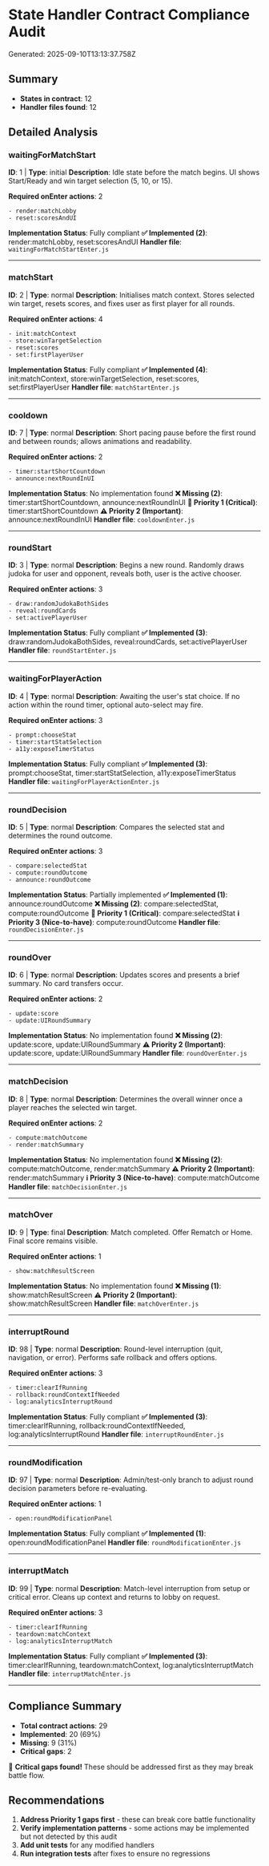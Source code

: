# State Handler Contract Compliance Audit
Generated: 2025-09-10T13:13:37.758Z

## Summary

- **States in contract**: 12
- **Handler files found**: 12

## Detailed Analysis

### waitingForMatchStart
**ID**: 1 | **Type**: initial
**Description**: Idle state before the match begins. UI shows Start/Ready and win target selection (5, 10, or 15).

**Required onEnter actions**: 2
```
- render:matchLobby
- reset:scoresAndUI
```

**Implementation Status**: Fully compliant
**✅ Implemented (2)**: render:matchLobby, reset:scoresAndUI
**Handler file**: `waitingForMatchStartEnter.js`

---

### matchStart
**ID**: 2 | **Type**: normal
**Description**: Initialises match context. Stores selected win target, resets scores, and fixes user as first player for all rounds.

**Required onEnter actions**: 4
```
- init:matchContext
- store:winTargetSelection
- reset:scores
- set:firstPlayerUser
```

**Implementation Status**: Fully compliant
**✅ Implemented (4)**: init:matchContext, store:winTargetSelection, reset:scores, set:firstPlayerUser
**Handler file**: `matchStartEnter.js`

---

### cooldown
**ID**: 7 | **Type**: normal
**Description**: Short pacing pause before the first round and between rounds; allows animations and readability.

**Required onEnter actions**: 2
```
- timer:startShortCountdown
- announce:nextRoundInUI
```

**Implementation Status**: No implementation found
**❌ Missing (2)**: timer:startShortCountdown, announce:nextRoundInUI
**🚨 Priority 1 (Critical)**: timer:startShortCountdown
**⚠️ Priority 2 (Important)**: announce:nextRoundInUI
**Handler file**: `cooldownEnter.js`

---

### roundStart
**ID**: 3 | **Type**: normal
**Description**: Begins a new round. Randomly draws judoka for user and opponent, reveals both, user is the active chooser.

**Required onEnter actions**: 3
```
- draw:randomJudokaBothSides
- reveal:roundCards
- set:activePlayerUser
```

**Implementation Status**: Fully compliant
**✅ Implemented (3)**: draw:randomJudokaBothSides, reveal:roundCards, set:activePlayerUser
**Handler file**: `roundStartEnter.js`

---

### waitingForPlayerAction
**ID**: 4 | **Type**: normal
**Description**: Awaiting the user's stat choice. If no action within the round timer, optional auto-select may fire.

**Required onEnter actions**: 3
```
- prompt:chooseStat
- timer:startStatSelection
- a11y:exposeTimerStatus
```

**Implementation Status**: Fully compliant
**✅ Implemented (3)**: prompt:chooseStat, timer:startStatSelection, a11y:exposeTimerStatus
**Handler file**: `waitingForPlayerActionEnter.js`

---

### roundDecision
**ID**: 5 | **Type**: normal
**Description**: Compares the selected stat and determines the round outcome.

**Required onEnter actions**: 3
```
- compare:selectedStat
- compute:roundOutcome
- announce:roundOutcome
```

**Implementation Status**: Partially implemented
**✅ Implemented (1)**: announce:roundOutcome
**❌ Missing (2)**: compare:selectedStat, compute:roundOutcome
**🚨 Priority 1 (Critical)**: compare:selectedStat
**ℹ️ Priority 3 (Nice-to-have)**: compute:roundOutcome
**Handler file**: `roundDecisionEnter.js`

---

### roundOver
**ID**: 6 | **Type**: normal
**Description**: Updates scores and presents a brief summary. No card transfers occur.

**Required onEnter actions**: 2
```
- update:score
- update:UIRoundSummary
```

**Implementation Status**: No implementation found
**❌ Missing (2)**: update:score, update:UIRoundSummary
**⚠️ Priority 2 (Important)**: update:score, update:UIRoundSummary
**Handler file**: `roundOverEnter.js`

---

### matchDecision
**ID**: 8 | **Type**: normal
**Description**: Determines the overall winner once a player reaches the selected win target.

**Required onEnter actions**: 2
```
- compute:matchOutcome
- render:matchSummary
```

**Implementation Status**: No implementation found
**❌ Missing (2)**: compute:matchOutcome, render:matchSummary
**⚠️ Priority 2 (Important)**: render:matchSummary
**ℹ️ Priority 3 (Nice-to-have)**: compute:matchOutcome
**Handler file**: `matchDecisionEnter.js`

---

### matchOver
**ID**: 9 | **Type**: final
**Description**: Match completed. Offer Rematch or Home. Final score remains visible.

**Required onEnter actions**: 1
```
- show:matchResultScreen
```

**Implementation Status**: No implementation found
**❌ Missing (1)**: show:matchResultScreen
**⚠️ Priority 2 (Important)**: show:matchResultScreen
**Handler file**: `matchOverEnter.js`

---

### interruptRound
**ID**: 98 | **Type**: normal
**Description**: Round-level interruption (quit, navigation, or error). Performs safe rollback and offers options.

**Required onEnter actions**: 3
```
- timer:clearIfRunning
- rollback:roundContextIfNeeded
- log:analyticsInterruptRound
```

**Implementation Status**: Fully compliant
**✅ Implemented (3)**: timer:clearIfRunning, rollback:roundContextIfNeeded, log:analyticsInterruptRound
**Handler file**: `interruptRoundEnter.js`

---

### roundModification
**ID**: 97 | **Type**: normal
**Description**: Admin/test-only branch to adjust round decision parameters before re-evaluating.

**Required onEnter actions**: 1
```
- open:roundModificationPanel
```

**Implementation Status**: Fully compliant
**✅ Implemented (1)**: open:roundModificationPanel
**Handler file**: `roundModificationEnter.js`

---

### interruptMatch
**ID**: 99 | **Type**: normal
**Description**: Match-level interruption from setup or critical error. Cleans up context and returns to lobby on request.

**Required onEnter actions**: 3
```
- timer:clearIfRunning
- teardown:matchContext
- log:analyticsInterruptMatch
```

**Implementation Status**: Fully compliant
**✅ Implemented (3)**: timer:clearIfRunning, teardown:matchContext, log:analyticsInterruptMatch
**Handler file**: `interruptMatchEnter.js`

---

## Compliance Summary

- **Total contract actions**: 29
- **Implemented**: 20 (69%)
- **Missing**: 9 (31%)
- **Critical gaps**: 2

🚨 **Critical gaps found!** These should be addressed first as they may break battle flow.

## Recommendations

1. **Address Priority 1 gaps first** - these can break core battle functionality
2. **Verify implementation patterns** - some actions may be implemented but not detected by this audit
3. **Add unit tests** for any modified handlers
4. **Run integration tests** after fixes to ensure no regressions
